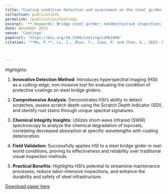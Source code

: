 ```yaml
---
title: "Coating condition detection and assessment on the steel girder of a bridge through hyperspectral imaging"
collection: publications
permalink: /publication/Coatings
excerpt: '**_Keywords: Bridge steel girder; nondestructive inspection; corrosion; coating degradation; spectroscopic analysis; hyperspectral imaging_** <br/>The study introduces a hyperspectral imaging (HSI) technique for evaluating the condition of protective coatings on steel bridge girders. Traditional visual inspections are often subjective and labor-intensive, lacking detailed information about the chemical integrity of coatings. In contrast, HSI provides both spatial and spectral data, enabling a comprehensive assessment of coating health.'
date: November 2023
venue: 'Coatings'
paperurl: 'https://doi.org/10.3390/coatings13061008'
citation: '**Ma, P.**, Li, J., Zhuo, Y., Jiao, P. and Chen, G., 2023. Coating condition detection and assessment on the steel girder of a bridge through hyperspectral imaging. Coatings, 13(6), p.1008.'



---
```


Highlights: 

1. **Innovative Detection Method**: Introduces hyperspectral imaging (HSI) as a cutting-edge, non-invasive tool for evaluating the condition of protective coatings on steel bridge girders.

2. **Comprehensive Analysis**: Demonstrates HSI’s ability to detect scratches, assess scratch depth using the Scratch Depth Indicator (SDI), and identify rust stains through unique spectral signatures.
3. **Chemical Integrity Insights**: Utilizes short-wave infrared (SWIR) spectroscopy to analyze the chemical degradation of topcoats, correlating decreased absorption at specific wavelengths with coating deterioration.
4. **Field Validation**: Successfully applies HSI to a steel bridge girder in real-world conditions, proving its effectiveness and reliability over traditional visual inspection methods.
5. **Practical Benefits**: Highlights HSI’s potential to streamline maintenance processes, reduce labor-intensive inspections, and enhance the durability and safety of steel infrastructure.

[Download paper here](https://doi.org/10.3390/coatings13061008)

